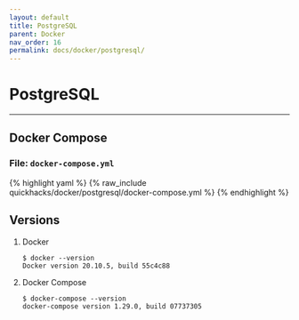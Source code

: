 ```yaml
---
layout: default
title: PostgreSQL
parent: Docker
nav_order: 16
permalink: docs/docker/postgresql/
---
```


# PostgreSQL

---

## Docker Compose

### File: `docker-compose.yml`

{% highlight yaml %}
{% raw_include quickhacks/docker/postgresql/docker-compose.yml %}
{% endhighlight %}

## Versions

1. Docker

    ```console
    $ docker --version
    Docker version 20.10.5, build 55c4c88
    ```

1. Docker Compose

    ```console
    $ docker-compose --version
    docker-compose version 1.29.0, build 07737305
    ```
